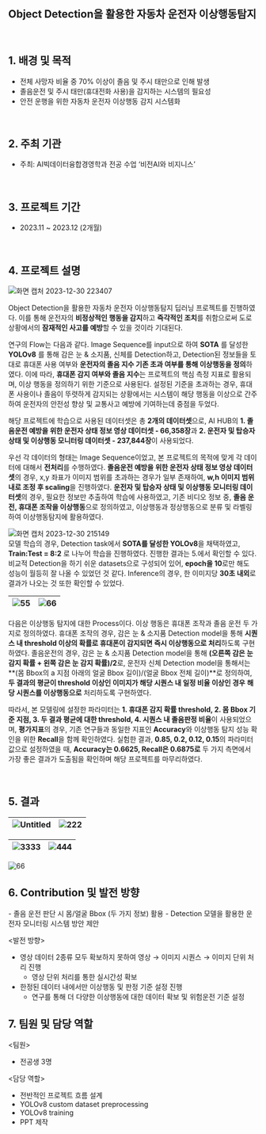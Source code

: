 ## Object Detection을 활용한 자동차 운전자 이상행동탐지

<br/>

## 1. 배경 및 목적

- 전체 사망자 비율 중 70% 이상이 졸음 및 주시 태만으로 인해 발생
- 졸음운전 및 주시 태만(휴대전화 사용)을 감지하는 시스템의 필요성
- 안전 운행을 위한 자동차 운전자 이상행동 감지 시스템화

<br/>

## 2. 주최 기관   

- 주최: AI빅데이터융합경영학과 전공 수업 ‘비전AI와 비지니스’  

<br/>

## 3. 프로젝트 기간   

- 2023.11 ~ 2023.12 (2개월)

<br/>

## 4. 프로젝트 설명    
![화면 캡처 2023-12-30 223407](https://github.com/Ji-eun-Kim/VisionAI_project/assets/124686375/5e8b15f5-206b-4cee-a61c-dd9725bf9751)  

Object Detection을 활용한 자동차 운전자 이상행동탐지 딥러닝 프로젝트를 진행하였다. 이를 통해 운전자의 **비정상적인 행동을 감지**하고 **즉각적인 조치**를 취함으로써 도로 상황에서의 **잠재적인 사고를 예방**할 수 있을 것이라 기대된다.    

연구의 Flow는 다음과 같다. Image Sequence를 input으로 하여 **SOTA** 를 달성한 **YOLOv8** 를 통해 감은 눈 & 소지품, 신체를 Detection하고, Detection된 정보들을 토대로 휴대폰 사용 여부와 **운전자의 졸음 지수 기존 초과 여부를 통해 이상행동을 정의**하였다. 이에 따라, **휴대폰 감지 여부와 졸음 지수**는 프로젝트의 핵심 측정 지표로 활용되며, 이상 행동을 정의하기 위한 기준으로 사용된다. 설정된 기준을 초과하는 경우, 휴대폰 사용이나 졸음이 뚜렷하게 감지되는 상황에서는 시스템이 해당 행동을 이상으로 간주하여 운전자의 안전성 향상 및 교통사고 예방에 기여하는데 중점을 두었다.    

해당 프로젝트에 학습으로 사용된 데이터셋은 총 **2개의 데이터셋**으로, AI HUB의 **1. 졸음운전 예방을 위한 운전자 상태 정보 영상 데이터셋 - 66,358장**과 **2. 운전자 및 탑승자 상태 및 이상행동 모니터링 데이터셋 - 237,844장**이 사용되었다.  

우선 각 데이터의 형태는 Image Sequence이었고, 본 프로젝트의 목적에 맞게 각 데이터에 대해서 **전처리**를 수행하였다. **졸음운전 예방을 위한 운전자 상태 정보 영상 데이터셋**의 경우, x,y 좌표가 이미지 범위를 초과하는 경우가 일부 존재하여, **w,h 이미지 범위 내로 조정 후 scaling**을 진행하였다. **운전자 및 탑승자 상태 및 이상행동 모니터링 데이터셋**의 경우, 필요한 정보만 추출하여 학습에 사용하였고, 기존 비디오 정보 중, **졸음 운전, 휴대폰 조작을 이상행동**으로 정의하였고, 이상행동과 정상행동으로 분류 및 라벨링하여 이상행동탐지에 활용하였다.  

![화면 캡처 2023-12-30 215149](https://github.com/Ji-eun-Kim/VisionAI_project/assets/124686375/0fa4128e-3f12-40a5-b0ef-493cdc49bb33)  
모델 학습의 경우, Detection task에서 **SOTA를 달성한 YOLOv8**을 채택하였고, **Train:Test = 8:2** 로 나누어 학습을 진행하였다. 진행한 결과는 5.에서 확인할 수 있다. 비교적 Detection을 하기 쉬운 datasets으로 구성되어 있어, **epoch을 10**로만 해도 성능이 월등히 잘 나올 수 있었던 것 같다. Inference의 경우, 한 이미지당 **30초 내외**로 결과가 나오는 것 또한 확인할 수 있었다.  

![55](https://github.com/Ji-eun-Kim/VisionAI_project/assets/124686375/c1936b40-cb0d-4f56-87fe-59937d2ed116)|![66](https://github.com/Ji-eun-Kim/VisionAI_project/assets/124686375/700cc1d5-d2e0-44d1-8f1c-c78d614027ac)
---|---|

다음은 이상행동 탐지에 대한 Process이다. 이상 행동은 휴대폰 조작과 졸음 운전 두 가지로 정의하였다. 휴대폰 조작의 경우, 감은 눈 & 소지품 Detection model을 통해 **시퀀스 내 threshold 이상의 확률로 휴대폰이 감지되면 즉시 이상행동으로 처리**하도록 구현하였다. 졸음운전의 경우, 감은 눈 & 소지품 Detection model을 통해 **(오른쪽 감은 눈 감지 확률 + 왼쪽 감은 눈 감지 확률)/2**로, 운전자 신체 Detection model을 통해서는 **(몸 Bbox의 a 지점 아래의 얼굴 Bbox 길이)/(얼굴 Bbox 전체 길이)**로 정의하여, **두 결과의 평균이 threshold 이상인 이미지가 해당 시퀀스 내 일정 비율 이상인 경우** **해당 시퀀스를 이상행동으로** 처리하도록 구현하였다.  

따라서, 본 모델링에 설정한 파라미터는 **1. 휴대폰 감지 확률 threshold, 2. 몸 Bbox 기준 지점, 3. 두 결과 평균에 대한 threshold, 4. 시퀀스 내 졸음판정 비율**이 사용되었으며, **평가지표**의 경우, 기존 연구들과 동일한 지표인 **Accuracy**와 이상행동 탐지 성능 확인을 위한 **Recall**을 함께 확인하였다. 실험한 결과, **0.85, 0.2, 0.12, 0.15**의 파라미터 값으로 설정하였을 때, **Accuracy는 0.6625, Recall은 0.6875로** 두 가지 측면에서 가장 좋은 결과가 도출됨을 확인하며 해당 프로젝트를 마무리하였다.  

<br/>

## 5. 결과  
![Untitled](https://github.com/Ji-eun-Kim/VisionAI_project/assets/124686375/c61dd550-80b9-4991-9cea-966e43ff5317)|![222](https://github.com/Ji-eun-Kim/VisionAI_project/assets/124686375/35efccc5-d388-4b15-bc58-873487d4c992)
---|---|

![3333](https://github.com/Ji-eun-Kim/VisionAI_project/assets/124686375/72dde112-4e84-4dc5-b0fc-4ff14821cbde) | ![444](https://github.com/Ji-eun-Kim/VisionAI_project/assets/124686375/1808cd96-b3db-4ca9-a36e-df983c6b4d19)
---|---|

![66](https://github.com/Ji-eun-Kim/VisionAI_project/assets/124686375/531eef24-33ad-4c22-a87b-2f2a8f96cfc2)


## 6. Contribution 및 발전 방향

<Contribution>        
- 졸음 운전 판단 시 몸/얼굴 Bbox (두 가지 정보) 활용    
- Detection 모델을 활용한 운전자 모니터링 시스템 방안 제안      
  
<발전 방향>     
- 영상 데이터 2종류 모두 확보하지 못하여 영상 → 이미지 시퀀스 → 이미지 단위 처리 진행  
    - 영상 단위 처리를 통한 실시간성 확보  
- 한정된 데이터 내에서만 이상행동 및 판정 기준 설정 진행  
    - 연구를 통해 더 다양한 이상행동에 대한 데이터 확보 및 위험운전 기준 설정  

## 7. 팀원 및 담당 역할    

<팀원>   
- 전공생 3명    

<담당 역할>    
- 전반적인 프로젝트 흐름 설계    
- YOLOv8 custom dataset preprocessing    
- YOLOv8 training      
- PPT 제작  
  
<br/>
